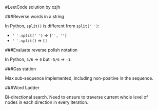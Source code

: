#LeetCode solution by xzjh

###Reverse words in a string

In Python, `split()` is different from `split(' ')`:

- `' '.split(' ')` => `['', '']`
- `' '.split()` => `[]`

###Evaluate reverse polish notation

In Python, `5/6` => `0` but `-5/6` => `-1`.

###Gas station

Max sub-sequence implemented, including non-positive in the sequence.

###Word Ladder

Bi-directional search. Need to ensure to traverse current whole level of nodes in each direction in every iteration.